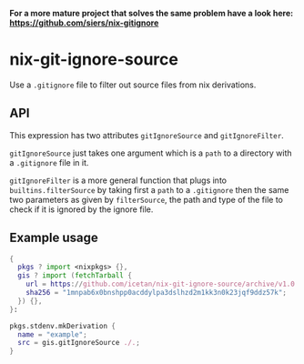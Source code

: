 **For a more mature project that solves the same problem have a look here:
https://github.com/siers/nix-gitignore**

# nix-git-ignore-source

Use a `.gitignore` file to filter out source files from nix derivations.

## API

This expression has two attributes `gitIgnoreSource` and `gitIgnoreFilter`.

`gitIgnoreSource` just takes one argument which is a `path` to a directory with
a `.gitignore` file in it.

`gitIgnoreFilter` is a more general function that plugs into
`builtins.filterSource` by taking first a `path` to a `.gitignore` then the
same two parameters as given by `filterSource`, the path and type of the file to
check if it is ignored by the ignore file.

## Example usage

```nix
{
  pkgs ? import <nixpkgs> {},
  gis ? import (fetchTarball {
    url = https://github.com/icetan/nix-git-ignore-source/archive/v1.0.0.tar.gz;
    sha256 = "1mnpab6x0bnshpp0acddylpa3dslhzd2m1kk3n0k23jqf9ddz57k";
  }) {},
}:

pkgs.stdenv.mkDerivation {
  name = "example";
  src = gis.gitIgnoreSource ./.;
}
```
